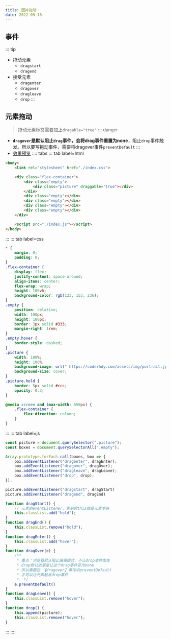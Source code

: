 ```yaml
---
title: 图片拖动
date: 2022-09-18
---
```

## 事件
::: tip
* 拖动元素
  * `dragstart`
  * `dragend`
* 接受元素
  * `dragenter`
  * `dragover`
  * `dragleave`
  * `drop`
:::
## 元素拖动
>拖动元素标签需要加上`dragable="true"`
::: danger 
* **`dragover`是默认阻止`drag`事件，会将drag事件重置为none**，阻止`drop`事件触发。所以要写拖动事件，需要将dragover事件`preventDefault`
:::
* [效果预览](https://coderhdy.github.io/h5-demo/#基础021-图片拖动)
:::: tabs
::: tab label=html
```html
<body>
    <link rel="stylesheet" href="./index.css">

    <div class="flex-container">
        <div class="empty">
            <div class="picture" draggable="true"></div>
        </div>
        <div class="empty"></div>
        <div class="empty"></div>
        <div class="empty"></div>
        <div class="empty"></div>
    </div>

    <script src="./index.js"></script>
</body>
```
:::
::: tab label=css
```css
* {
    margin: 0;
    padding: 0;
}
.flex-container {
    display: flex;
    justify-content: space-around;
    align-items: center;
    flex-wrap: wrap;
    height: 100vh;
    background-color: rgb(123, 153, 236);
}
.empty {
    position: relative;
    width: 100px;
    height: 100px;
    border: 3px solid #333;
    margin-right: 1rem;
}
.empty.hover {
    border-style: dashed;
}
.picture {
    width: 100%;
    height: 100%;
    background-image: url("	https://coderhdy.com/assets/img/portrait.jpg");
    background-size: cover;
}
.picture.hold {
    border: 5px solid #ccc;
    opacity: 0.3;
}

@media screen and (max-width: 650px) {
    .flex-container {
        flex-direction: column;
    }
}
```
:::
::: tab label=js
```js
const picture = document.querySelector(".picture");
const boxes = document.querySelectorAll(".empty");

Array.prototype.forEach.call(boxes, box => {
    box.addEventListener("dragenter", dragEnter);
    box.addEventListener("dragover", dragOver);
    box.addEventListener("dragleave", dragLeave);
    box.addEventListener("drop", drop);
});

picture.addEventListener("dragstart", dragStart)
picture.addEventListener("dragend", dragEnd)

function dragStart() {
    // 元素的eventListener，拿到的this就是元素本身
    this.classList.add("hold");
}
function dragEnd() {
    this.classList.remove("hold");
}
function dragEnter() {
    this.classList.add("hover");
}
function dragOver(e) {
    /**
     * 重点：浏览器默认阻止编辑模式，不让drop事件发生
     * drop默认效果是让这个drag事件变为none
     * 所以需要在 【dragover】事件中preventDefault
     * 才可以让元素触发drop事件
     *  */
    e.preventDefault()
}
function dragLeave() {
    this.classList.remove("hover");
}
function drop() {
    this.append(picture);
    this.classList.remove("hover");
}
```
:::
::::